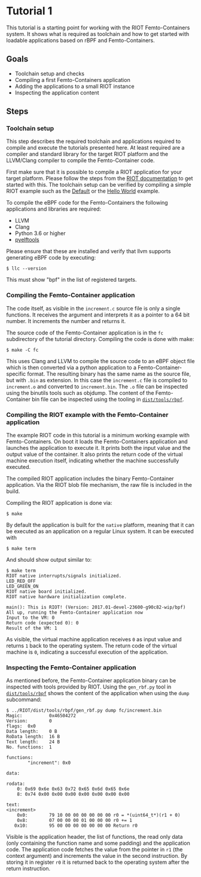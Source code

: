 # Tutorial 1

This tutorial is a starting point for working with the RIOT Femto-Containers
system. It shows what is required as toolchain and how to get started with
loadable applications based on rBPF and Femto-Containers.

## Goals

 - Toolchain setup and checks
 - Compiling a first Femto-Containers application
 - Adding the applications to a small RIOT instance
 - Inspecting the application content

## Steps

### Toolchain setup

This step describes the required toolchain and applications required to compile
and execute the tutorials presented here. At least required are a compiler and
standard library for the target RIOT platform and the LLVM/Clang compiler to
compile the Femto-Container code.

First make sure that it is possible to compile a RIOT application for your
target platform. Please follow the steps from the [RIOT
documentation](https://doc.riot-os.org/getting-started.html) to get started with
this. The toolchain setup can be verified by compiling a simple RIOT example
such as the
[Default](https://github.com/RIOT-OS/RIOT/tree/master/examples/default) or the
[Hello World](https://github.com/RIOT-OS/RIOT/tree/master/examples/hello-world)
example.

To compile the eBPF code for the Femto-Containers the following applications and
libraries are required:

- LLVM
- Clang
- Python 3.6 or higher
- [pyelftools](https://github.com/eliben/pyelftools)

Please ensure that these are installed and verify that llvm supports generating
eBPF code by executing:

```Console
$ llc --version
```

This must show "bpf" in the list of registered targets.

### Compiling the Femto-Container application

The code itself, as visible in the `increment.c` source file is only a single
functions. It receives the argument and interprets it as a pointer to a 64 bit
number. It increments the number and returns it.

The source code of the Femto-Container application is in the `fc` subdirectory
of the tutorial directory. Compiling the code is done with make:

```Console
$ make -C fc
```

This uses Clang and LLVM to compile the source code to an eBPF object file which
is then converted via a python application to a Femto-Container-specific format.
The resulting binary has the same name as the source file, but with `.bin` as
extension. In this case the `increment.c` file is compiled to `increment.o` and
converted to `increment.bin`. The `.o` file can be inspected using the binutils
tools such as objdump. The content of the Femto-Container bin file can be
inspected using the tooling in
[`dist/tools/rbpf`](https://github.com/bergzand/RIOT/tree/wip/bpf/dist/tools/rbpf).

### Compiling the RIOT example with the Femto-Container application

The example RIOT code in this tutorial is a minimum working example with
Femto-Containers. On boot it loads the Femto-Containers application and launches
the application to execute it. It prints both the input value and the output
value of the container. It also prints the return code of the virtual machine
execution itself, indicating whether the machine successfully executed.

The compiled RIOT application includes the binary Femto-Container application.
Via the RIOT blob file mechanism, the raw file is included in the build.

Compiling the RIOT application is done via:

```Console
$ make
```

By default the application is built for the `native` platform, meaning that it
can be executed as an application on a regular Linux system. It can be executed
with

```Console
$ make term
```

And should show output similar to:

```Console
$ make term
RIOT native interrupts/signals initialized.
LED_RED_OFF
LED_GREEN_ON
RIOT native board initialized.
RIOT native hardware initialization complete.

main(): This is RIOT! (Version: 2017.01-devel-23600-g90c82-wip/bpf)
All up, running the Femto-Container application now
Input to the VM: 0
Return code (expected 0): 0
Result of the VM: 1
```

As visible, the virtual machine application receives `0` as input value and
returns `1` back to the operating system. The return code of the virtual machine
is `0`, indicating a successful execution of the application.

### Inspecting the Femto-Container application

As mentioned before, the Femto-Container application binary can be inspected
with tools provided by RIOT. Using the `gen_rbf.py` tool in
[`dist/tools/rbpf`](https://github.com/bergzand/RIOT/tree/wip/bpf/dist/tools/rbpf)
shows the content of the application when using the `dump` subcommand:

```Console
$ ../RIOT/dist/tools/rbpf/gen_rbf.py dump fc/increment.bin
Magic:          0x46504272
Version:        0
flags:  0x0
Data length:    0 B
RoData length:  16 B
Text length:    24 B
No. functions:  1

functions:
        "increment": 0x0

data:

rodata:
    0: 0x69 0x6e 0x63 0x72 0x65 0x6d 0x65 0x6e
    8: 0x74 0x00 0x00 0x00 0x00 0x00 0x00 0x00

text:
<increment>
    0x0:        79 10 00 00 00 00 00 00 r0 = *(uint64_t*)(r1 + 0)
    0x8:        07 00 00 00 01 00 00 00 r0 += 1
   0x10:        95 00 00 00 00 00 00 00 Return r0
```

Visible is the application header, the list of functions, the read only data
(only containing the function name and some padding) and the application code.
The application code fetches the value from the pointer in `r1` (the context
argument) and increments the value in the second instruction. By storing it in
register `r0` it is returned back to the operating system after the return
instruction.
